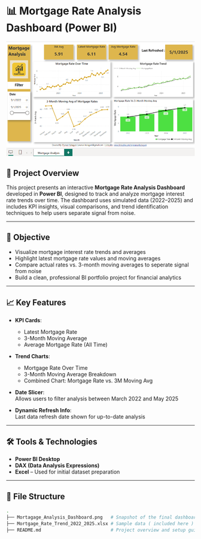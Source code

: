 # 📊 Mortgage Rate Analysis Dashboard (Power BI)

![Mortgage Analysis Dashboard](image/Mortagage_Analysis_Dashboard.png)

## 📌 Project Overview

This project presents an interactive **Mortgage Rate Analysis Dashboard** developed in **Power BI**, designed to track and analyze mortgage interest rate trends over time. The dashboard uses simulated data (2022–2025) and includes KPI insights, visual comparisons, and trend identification techniques to help users separate signal from noise.

---

## 🎯 Objective

- Visualize mortgage interest rate trends and averages
- Highlight latest mortgage rate values and moving averages
- Compare actual rates vs. 3-month moving averages to seperate signal from noise
- Build a clean, professional BI portfolio project for financial analytics

---

## 📈 Key Features

- **KPI Cards**:  
  - Latest Mortgage Rate  
  - 3-Month Moving Average  
  - Average Mortgage Rate (All Time)  

- **Trend Charts**:  
  - Mortgage Rate Over Time  
  - 3-Month Moving Average Breakdown  
  - Combined Chart: Mortgage Rate vs. 3M Moving Avg  

- **Date Slicer**:  
  Allows users to filter analysis between March 2022 and May 2025

- **Dynamic Refresh Info**:  
  Last data refresh date shown for up-to-date analysis

---

## 🛠️ Tools & Technologies

- **Power BI Desktop**
- **DAX (Data Analysis Expressions)**
- **Excel** – Used for initial dataset preparation

---

## 📂 File Structure

```bash
.
├── Mortagage_Analysis_Dashboard.png   # Snapshot of the final dashboard
├── Mortgage_Rate_Trend_2022_2025.xlsx # Sample data ( included here )
├── README.md                          # Project overview and setup guide
